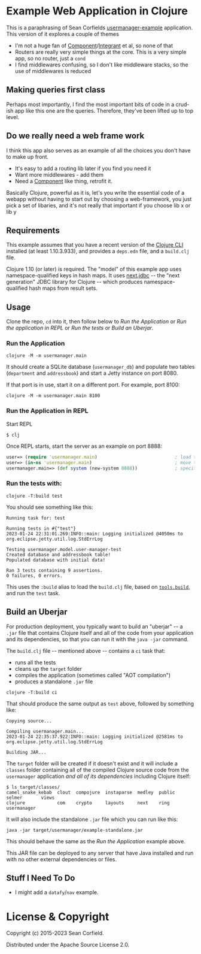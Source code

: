 # Example Web Application in Clojure

This is a paraphrasing of Sean Corfields [usermanager-example](https://github.com/seancorfield/usermanager-example) application.
This version of it explores a couple of themes
- I'm not a huge fan of [Component](https://github.com/stuartsierra/component)/[Integrant](https://github.com/weavejester/integrant) et al, so none of that
- Routers are really very simple things at the core. This is a very simple app, so no router, just a `cond`
- I find middlewares confusing, so I don't like middleware stacks, so the use of middlewares is reduced

## Making queries first class

Perhaps most importantly, I find the most important bits of code in a crud-ish app like this one
are the queries. Therefore, they've been lifted up to top level.

## Do we really need a web frame work

I think this app also serves as an example of all the choices you don't have to make up front.
- It's easy to add a routing lib later if you find you need it
- Want more middlewares - add them
- Need a [Component](https://github.com/stuartsierra/component) like thing, retrofit it.

Basically Clojure, powerful as it is, let's you write the essential code of a webapp without having to 
start out by choosing a web-framework, you just pick a set of libaries, and it's not really that important
if you choose lib x or lib y

## Requirements

This example assumes that you have a recent version of the [Clojure CLI](https://clojure.org/guides/deps_and_cli) installed (at least 1.10.3.933), and provides a `deps.edn` file, and a `build.clj` file.

Clojure 1.10 (or later) is required. The "model" of this example app uses namespace-qualified keys in hash maps. It uses [next.jdbc](https://cljdoc.org/d/seancorfield/next.jdbc) -- the "next generation" JDBC library for Clojure -- which produces namespace-qualified hash maps from result sets.

## Usage

Clone the repo, `cd` into it, then follow below to _Run the Application_ or _Run the application in REPL_
or _Run the tests_ or _Build an Uberjar_.

### Run the Application
```
clojure -M -m usermanager.main
```

It should create a SQLite database (`usermanager_db`) and populate two tables (`department` and `addressbook`) and start a Jetty instance on port 8080.

If that port is in use, start it on a different port. For example, port 8100:

```
clojure -M -m usermanager.main 8100
```

### Run the Application in REPL

Start REPL

```
$ clj
```

Once REPL starts, start the server as an example on port 8888:

```clj
user=> (require 'usermanager.main)                             ; load the code
user=> (in-ns 'usermanager.main)                               ; move to the namespace
usermanager.main=> (def system (new-system 8888))              ; specify port
```

### Run the tests with:

```
clojure -T:build test
```

You should see something like this:

```
Running task for: test

Running tests in #{"test"}
2023-01-24 22:31:01.269:INFO::main: Logging initialized @4050ms to org.eclipse.jetty.util.log.StdErrLog

Testing usermanager.model.user-manager-test
Created database and addressbook table!
Populated database with initial data!

Ran 3 tests containing 9 assertions.
0 failures, 0 errors.
```

This uses the `:build` alias to load the `build.clj` file, based on [`tools.build`](https://clojure.org/guides/tools_build), and run the `test` task.

## Build an Uberjar

For production deployment, you typically want to build an "uberjar" -- a `.jar` file that contains Clojure itself and all of the code from your application and its dependencies, so that you can run it with the `java -jar` command.

The `build.clj` file -- mentioned above -- contains a `ci` task that:

* runs all the tests
* cleans up the `target` folder
* compiles the application (sometimes called "AOT compilation")
* produces a standalone `.jar` file

```
clojure -T:build ci
```

That should produce the same output as `test` above, followed by something like:

```
Copying source...

Compiling usermanager.main...
2023-01-24 22:35:37.922:INFO::main: Logging initialized @2581ms to org.eclipse.jetty.util.log.StdErrLog

Building JAR...
```

The `target` folder will be created if it doesn't exist and it will include a `classes` folder containing all of the compiled Clojure source code from the `usermanager` application _and all of its dependencies_ including Clojure itself:

```
$ ls target/classes/
camel_snake_kebab  clout  compojure  instaparse  medley  public  selmer       views
clojure            com    crypto     layouts     next    ring    usermanager
```

It will also include the standalone `.jar` file which you can run like this:

```
java -jar target/usermanager/example-standalone.jar
```

This should behave the same as the _Run the Application_ example above.

This JAR file can be deployed to any server that have Java installed and run with no other external dependencies or files.

## Stuff I Need To Do

* I might add a `datafy`/`nav` example.

# License & Copyright

Copyright (c) 2015-2023 Sean Corfield.

Distributed under the Apache Source License 2.0.
